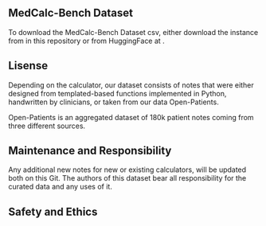 ## MedCalc-Bench Dataset

To download the MedCalc-Bench Dataset csv, either download the instance from in this repository or from HuggingFace at .

## Lisense 

Depending on the calculator, our dataset consists of notes that were either designed from templated-based functions implemented in Python, handwritten by clinicians, or taken from our data Open-Patients. 


Open-Patients is an aggregated dataset of 180k patient notes coming from three different sources. 

## Maintenance and Responsibility 

Any additional new notes for new or existing calculators, will be updated both on this Git. 
The authors of this dataset bear all responsibility for the curated data and any uses of it. 

## Safety and Ethics 